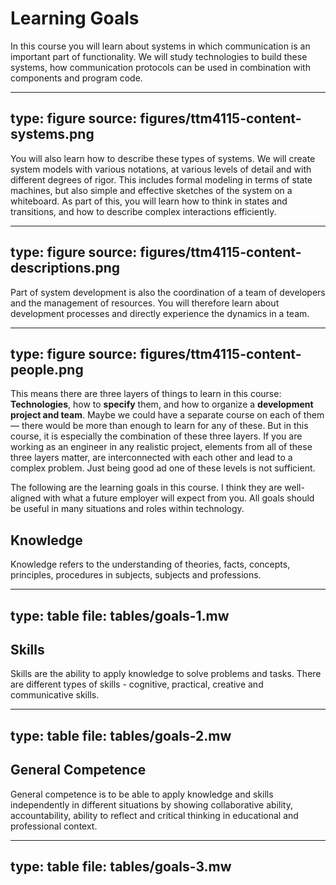 # Learning Goals


In this course you will learn about systems in which communication is an important part of functionality. We will study technologies to build these systems, how communication protocols can be used in combination with components and program code. 

---
type: figure
source: figures/ttm4115-content-systems.png
---

You will also learn how to describe these types of systems. We will create system models with various notations, at various levels of detail and with different degrees of rigor. This includes formal modeling in terms of state machines, but also simple and effective sketches of the system on a whiteboard. As part of this, you will learn how to think in states and transitions, and how to describe complex interactions efficiently.

---
type: figure
source: figures/ttm4115-content-descriptions.png
---

Part of system development is also the coordination of a team of developers and the management of resources. You will therefore learn about development processes and directly experience the dynamics in a team.

---
type: figure
source: figures/ttm4115-content-people.png
---


This means there are three layers of things to learn in this course: **Technologies**, how to **specify** them, and how to organize a **development project and team**.
Maybe we could have a separate course on each of them — there would be more than enough to learn for any of these.
But in this course, it is especially the combination of these three layers. 
If you are working as an engineer in any realistic project, elements from all of these three layers matter, are interconnected with each other and lead to a complex problem. 
Just being good ad one of these levels is not sufficient.



The following are the learning goals in this course. I think they are well-aligned with what a future employer will expect from you. All goals should be useful in many situations and roles within technology.

## Knowledge

Knowledge refers to the understanding of theories, facts, concepts, principles, procedures in subjects, subjects and professions.

---
type: table
file: tables/goals-1.mw
---


## Skills

Skills are the ability to apply knowledge to solve problems and tasks. There are different types of skills - cognitive, practical, creative and communicative skills.

---
type: table
file: tables/goals-2.mw
---




## General Competence

General competence is to be able to apply knowledge and skills independently in different situations by showing collaborative ability, accountability, ability to reflect and critical thinking in educational and professional context.

---
type: table
file: tables/goals-3.mw
---
